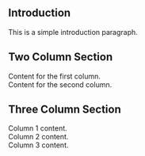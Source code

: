 ## Introduction

This is a simple introduction paragraph.

## Two Column Section

<div class="two-columns">
  <div>
    Content for the first column.
  </div>
  <div>
    Content for the second column.
  </div>
</div>

## Three Column Section

<div class="three-columns">
  <div>
    Column 1 content.
  </div>
  <div>
    Column 2 content.
  </div>
  <div>
    Column 3 content.
  </div>
</div>
